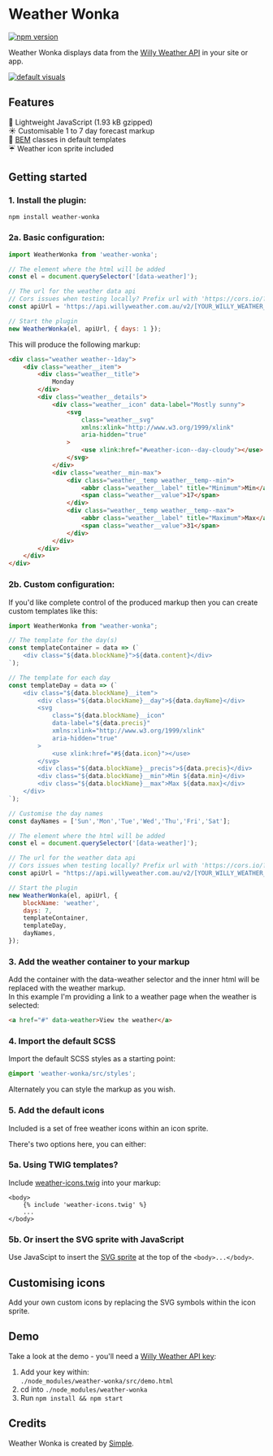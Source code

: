 # Weather Wonka

[![npm version](https://badge.fury.io/js/weather-wonka.svg)](https://www.npmjs.com/package/weather-wonka)

Weather Wonka displays data from the [Willy Weather API](https://www.willyweather.com.au/info/api.html) in your site or app.

[![default visuals](https://raw.githubusercontent.com/simple-integrated-marketing/weather-wonka/master/screenie.png)](https://raw.githubusercontent.com/simple-integrated-marketing/weather-wonka/master/screenie.png)

## Features

🐳 Lightweight JavaScript (1.93 kB gzipped)<br>
☀️ Customisable 1 to 7 day forecast markup<br>
🏁 [BEM](http://getbem.com/introduction]) classes in default templates<br>
☔️ Weather icon sprite included

## Getting started

### 1. Install the plugin:

```npm install weather-wonka```

### 2a. Basic configuration:

```js
import WeatherWonka from 'weather-wonka';

// The element where the html will be added
const el = document.querySelector('[data-weather]');

// The url for the weather data api
// Cors issues when testing locally? Prefix url with 'https://cors.io/?'
const apiUrl = 'https://api.willyweather.com.au/v2/[YOUR_WILLY_WEATHER_KEY]/locations/8672/weather.json?forecasts=weather';

// Start the plugin
new WeatherWonka(el, apiUrl, { days: 1 });
```

This will produce the following markup:

```html
<div class="weather weather--1day">
    <div class="weather__item">
        <div class="weather__title">
            Monday
        </div>
        <div class="weather__details">
            <div class="weather__icon" data-label="Mostly sunny">
                <svg
                    class="weather__svg"
                    xmlns:xlink="http://www.w3.org/1999/xlink"
                    aria-hidden="true"
                >
                    <use xlink:href="#weather-icon--day-cloudy"></use>
                </svg>
            </div>
            <div class="weather__min-max">
                <div class="weather__temp weather__temp--min">
                    <abbr class="weather__label" title="Minimum">Min</abbr>
                    <span class="weather__value">17</span>
                </div>
                <div class="weather__temp weather__temp--max">
                    <abbr class="weather__label" title="Maximum">Max</abbr>
                    <span class="weather__value">31</span>
                </div>
            </div>
        </div>
    </div>
</div>
```

### 2b. Custom configuration:

If you'd like complete control of the produced markup then you can create custom templates like this:

```js
import WeatherWonka from "weather-wonka";

// The template for the day(s)
const templateContainer = data => (`
    <div class="${data.blockName}">${data.content}</div>
`);

// The template for each day
const templateDay = data => (`
    <div class="${data.blockName}__item">
        <div class="${data.blockName}__day">${data.dayName}</div>
        <svg
            class="${data.blockName}__icon"
            data-label="${data.precis}"
            xmlns:xlink="http://www.w3.org/1999/xlink"
            aria-hidden="true"
        >
            <use xlink:href="#${data.icon}"></use>
        </svg>
        <div class="${data.blockName}__precis">${data.precis}</div>
        <div class="${data.blockName}__min">Min ${data.min}</div>
        <div class="${data.blockName}__max">Max ${data.max}</div>
    </div>
`);

// Customise the day names
const dayNames = ['Sun','Mon','Tue','Wed','Thu','Fri','Sat'];

// The element where the html will be added
const el = document.querySelector('[data-weather]');

// The url for the weather data api
// Cors issues when testing locally? Prefix url with 'https://cors.io/?'
const apiUrl = "https://api.willyweather.com.au/v2/[YOUR_WILLY_WEATHER_KEY]/locations/8672/weather.json?forecasts=weather";

// Start the plugin
new WeatherWonka(el, apiUrl, {
    blockName: 'weather',
    days: 7,
    templateContainer,
    templateDay,
    dayNames,
});
```

### 3. Add the weather container to your markup

Add the container with the data-weather selector and the inner html will be replaced with the weather markup.<br/>
In this example I'm providing a link to a weather page when the weather is selected:

```html
<a href="#" data-weather>View the weather</a>
```

### 4. Import the default SCSS

Import the default SCSS styles as a starting point:

```scss
@import 'weather-wonka/src/styles';
```

Alternately you can style the markup as you wish.

### 5. Add the default icons

Included is a set of free weather icons within an icon sprite.

There's two options here, you can either:

### 5a. Using TWIG templates?

Include [weather-icons.twig](https://raw.githubusercontent.com/simple-integrated-marketing/weather-wonka/master/weather-icons.twig.zip) into your markup:

```twig
<body>
    {% include 'weather-icons.twig' %}
    ...
</body>
```

### 5b. Or insert the SVG sprite with JavaScript

Use JavaScipt to insert the [SVG sprite](https://raw.githubusercontent.com/simple-integrated-marketing/weather-wonka/master/weather-icons.svg.zip) at the top of the `<body>...</body>`.

## Customising icons

Add your own custom icons by replacing the SVG symbols within the icon sprite.

## Demo

Take a look at the demo - you'll need a [Willy Weather API key](https://www.willyweather.com.au/api/register.html):

1. Add your key within:<br>
`./node_modules/weather-wonka/src/demo.html`
2. cd into `./node_modules/weather-wonka`
3. Run `npm install && npm start`

## Credits

Weather Wonka is created by [Simple](<[Simple](https://simple.com.au)>).
